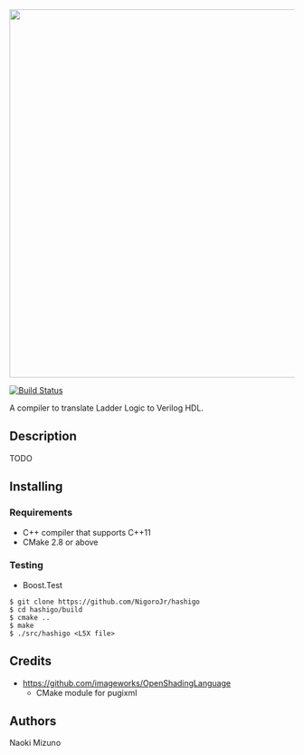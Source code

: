 <div align="center">
  <img width=650px src="https://raw.githubusercontent.com/NigoroJr/hashigo/master/misc/logo.png" />
</div>

[![Build Status](https://travis-ci.org/NigoroJr/hashigo.svg)](https://travis-ci.org/NigoroJr/hashigo)

A compiler to translate Ladder Logic to Verilog HDL.

## Description
TODO

## Installing
### Requirements
- C++ compiler that supports C++11
- CMake 2.8 or above

### Testing
- Boost.Test

```console
$ git clone https://github.com/NigoroJr/hashigo
$ cd hashigo/build
$ cmake ..
$ make
$ ./src/hashigo <L5X file>
```

## Credits
- https://github.com/imageworks/OpenShadingLanguage
  - CMake module for pugixml

## Authors
Naoki Mizuno
